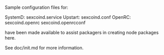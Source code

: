 Sample configuration files for:

SystemD: sexcoind.service
Upstart: sexcoind.conf
OpenRC:  sexcoind.openrc
         sexcoind.openrcconf

have been made available to assist packagers in creating node packages here.

See doc/init.md for more information.
